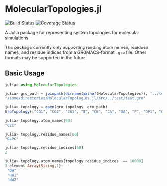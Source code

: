 # MolecularTopologies.jl

[![Build Status](https://travis-ci.org/tom--lee/MolecularTopologies.jl.svg?branch=master)](https://travis-ci.org/tom--lee/MolecularTopologies.jl)
[![Coverage Status](https://coveralls.io/repos/tom--lee/MolecularTopologies.jl/badge.svg?branch=master)](https://coveralls.io/r/tom--lee/MolecularTopologies.jl?branch=master)

A Julia package for representing system topologies for molecular simulations.

The package currently only supporting reading atom names, residues names, and
residue indices from a GROMACS-format `.gro` file. Other formats may be 
supported in the future.

## Basic Usage

```julia
julia> using MolecularTopologies

julia> gro_path = joinpath(dirname(pathof(MolecularTopologies)), "../test/test.gro")
"/some/directories/MolecularTopologies.jl/src/../test/test.gro"

julia> topology = open(gro_topology, gro_path)
GroTopology(["CG1", "CG2", "CG3", "N", "CB", "CA", "OA", "P", "OP1", "OP2"  …  "HW2", "OW", "HW1", "HW2", "OW", "HW1", "HW2", "OW", "HW1", "HW2"], [1, 1, 1, 1, 1, 1, 1, 1, 1, 1  …  17141, 17142, 17142, 17142, 17143, 17143, 17143, 17144, 17144, 17144], ["DLPC", "DLPC", "DLPC", "DLPC", "DLPC", "DLPC", "DLPC", "DLPC", "DLPC", "DLPC"  …  "SOL", "SOL", "SOL", "SOL", "SOL", "SOL", "SOL", "SOL", "SOL", "SOL"])

julia> topology.atom_names[60]
"C2C"

julia> topology.residue_names[60]
"DLPC"

julia> topology.residue_indices[60]
2

julia> topology.atom_names[topology.residue_indices .== 10000]
3-element Array{String,1}:
 "OW"
 "HW1"
 "HW2"
```



